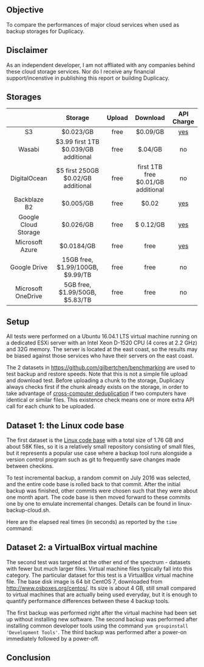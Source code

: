 ## Objective

To compare the performances of major cloud services when used as backup storages for Duplicacy. 

## Disclaimer
As an independent developer, I am not affliated with any companies behind these cloud storage services.  Nor do I receive any financial support/incenstive in publishing this report or building Duplicacy.

## Storages

|              |   Storage     |   Upload           |    Download    |    API Charge   |
|:------------:|:-------------:|:------------------:|:--------------:|:-----------:|
| S3           | $0.023/GB | free | $0.09/GB | [yes](https://aws.amazon.com/s3/pricing/) |
| Wasabi       | $3.99 first 1TB <br> $0.039/GB additional | free | $.04/GB | no |
| DigitalOcean | $5 first 250GB <br> $0.02/GB additional | free | first 1TB free <br> $0.01/GB additional| no |
| Backblaze B2 | $0.005/GB | free | $0.02 | [yes](https://www.backblaze.com/b2/b2-transactions-price.html) |
| Google Cloud Storage| $0.026/GB | free |$ 0.12/GB | [yes](https://cloud.google.com/storage/pricing) |
| Microsoft Azure | $0.0184/GB | free | free | [yes](https://azure.microsoft.com/en-us/pricing/details/storage/blobs/) |
| Google Drive | 15GB free, $1.99/100GB, $9.99/TB | free | free | no |
| Microsoft OneDrive | 5GB free, $1.99/50GB, $5.83/TB | free | free | no |

## Setup

All tests were performed on a Ubuntu 16.04.1 LTS virtual machine running on a dedicated ESXi server with an Intel Xeon D-1520 CPU (4 cores at 2.2 GHz) and 32G memory.  The server is located at the east coast, so the results may be biased against those services who have their servers on the east coast.

The 2 datasets in https://github.com/gilbertchen/benchmarking are used to test backup and restore speeds.  Note that this is not a simple file upload and download test.  Before uploading a chunk to the storage, Duplicacy always checks first if the chunk already exists on the storage, in order to take advantage of [cross-computer deduplication](https://github.com/gilbertchen/duplicacy/blob/master/DESIGN.md) if two computers have identical or similar files.  This existence check means one or more extra API call for each chunk to be uploaded. 

## Dataset 1: the Linux code base

The first dataset is the [Linux code base](https://github.com/torvalds/linux) with a total size of 1.76 GB and about 58K files, so it is a relatively small repository consisting of small files, but it represents a popular use case where a backup tool runs alongside a version control program such as git to frequently save changes made between checkins.

To test incremental backup, a random commit on July 2016 was selected, and the entire code base is rolled back to that commit. After the initial backup was finished, other commits were chosen such that they were about one month apart.  The code base is then moved forward to these commits one by one to emulate incremental changes.  Details can be found in linux-backup-cloud.sh.

Here are the elapsed real times (in seconds) as reported by the `time` command:



## Dataset 2: a VirtualBox virtual machine

The second test was targeted at the other end of the spectrum - datasets with fewer but much larger files.  Virtual machine files typically fall into this category.  The particular dataset for this test is a VirtualBox virtual machine file.  The base disk image is 64 bit CentOS 7, downloaded from http://www.osboxes.org/centos/.  Its size is about 4 GB, still small compared to virtual machines that are actually being used everyday, but it is enough to quantify performance differences between these 4 backup tools.

The first backup was performed right after the virtual machine had been set up without installing new software.  The second backup was performed after installing common developer tools using the command `yum groupinstall 'Development Tools'`.  The third backup was performed after a power-on immediately followed by a power-off.



## Conclusion


